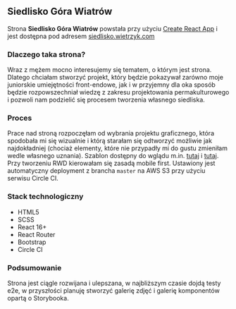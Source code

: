 ## Siedlisko Góra Wiatrów

Strona **Siedlisko Góra Wiatrów** powstała przy użyciu [Create React App](https://github.com/facebook/create-react-app) i jest dostępna pod adresem [siedlisko.wietrzyk.com](https://siedlisko.wietrzyk.com/)

### Dlaczego taka strona?

Wraz z mężem mocno interesujemy się tematem, o którym jest strona. Dlatego chciałam stworzyć projekt, który będzie pokazywał zarówno moje juniorskie umiejętności front-endowe, jak i w przyjemny dla oka sposób będzie rozpowszechniał wiedzę z zakresu projektowania permakulturowego i pozwoli nam podzielić się procesem tworzenia własnego siedliska.

### Proces

Prace nad stroną rozpoczęłam od wybrania projektu graficznego, która spodobała mi się wizualnie i którą starałam się odtworzyć możliwie jak najdokładniej (chociaż elementy, które nie przypadły mi do gustu zmieniłam wedle własnego uznania). 
Szablon dostępny do wglądu m.in. [tutaj](http://paullaros.nl/ada1.2/bootstrap3/home-full-width.html) i [tutaj](http://paullaros.nl/ada1.2/bootstrap3/post-image.html).
Przy tworzeniu RWD kierowałam się zasadą mobile first.
Ustawiony jest automatyczny deployment z brancha `master` na AWS S3 przy użyciu serwisu Circle CI.

### Stack technologiczny

- HTML5
- SCSS
- React 16+
- React Router
- Bootstrap
- Circle CI

### Podsumowanie

Strona jest ciągle rozwijana i ulepszana, w najbliższym czasie dojdą testy e2e, w przyszłości planuję stworzyć galerię zdjęć i galerię komponentów opartą o Storybooka.
